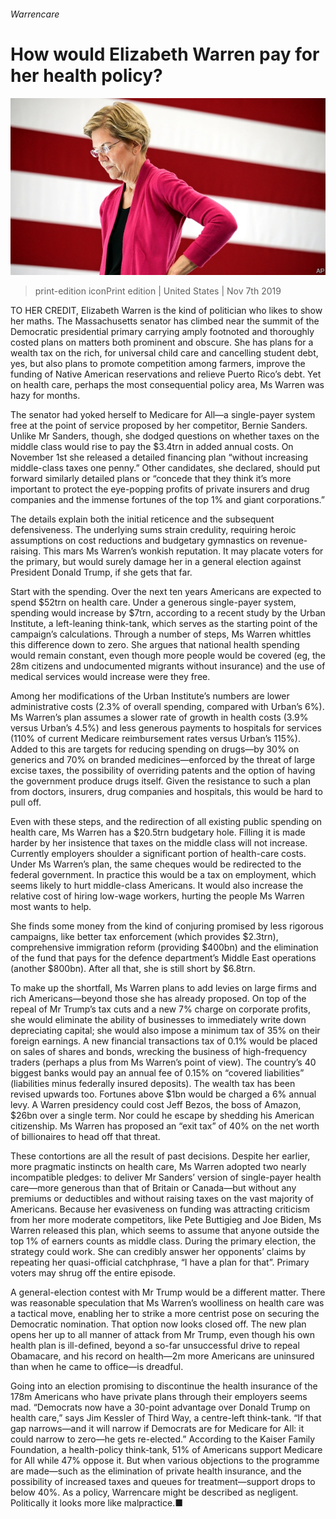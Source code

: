 ###### Warrencare

# How would Elizabeth Warren pay for her health policy? 

![image](images/20191109_usp003.jpg) 

> print-edition iconPrint edition | United States | Nov 7th 2019 

TO HER CREDIT, Elizabeth Warren is the kind of politician who likes to show her maths. The Massachusetts senator has climbed near the summit of the Democratic presidential primary carrying amply footnoted and thoroughly costed plans on matters both prominent and obscure. She has plans for a wealth tax on the rich, for universal child care and cancelling student debt, yes, but also plans to promote competition among farmers, improve the funding of Native American reservations and relieve Puerto Rico’s debt. Yet on health care, perhaps the most consequential policy area, Ms Warren was hazy for months. 

The senator had yoked herself to Medicare for All—a single-payer system free at the point of service proposed by her competitor, Bernie Sanders. Unlike Mr Sanders, though, she dodged questions on whether taxes on the middle class would rise to pay the $3.4trn in added annual costs. On November 1st she released a detailed financing plan “without increasing middle-class taxes one penny.” Other candidates, she declared, should put forward similarly detailed plans or “concede that they think it’s more important to protect the eye-popping profits of private insurers and drug companies and the immense fortunes of the top 1% and giant corporations.” 

The details explain both the initial reticence and the subsequent defensiveness. The underlying sums strain credulity, requiring heroic assumptions on cost reductions and budgetary gymnastics on revenue-raising. This mars Ms Warren’s wonkish reputation. It may placate voters for the primary, but would surely damage her in a general election against President Donald Trump, if she gets that far. 

Start with the spending. Over the next ten years Americans are expected to spend $52trn on health care. Under a generous single-payer system, spending would increase by $7trn, according to a recent study by the Urban Institute, a left-leaning think-tank, which serves as the starting point of the campaign’s calculations. Through a number of steps, Ms Warren whittles this difference down to zero. She argues that national health spending would remain constant, even though more people would be covered (eg, the 28m citizens and undocumented migrants without insurance) and the use of medical services would increase were they free. 

Among her modifications of the Urban Institute’s numbers are lower administrative costs (2.3% of overall spending, compared with Urban’s 6%). Ms Warren’s plan assumes a slower rate of growth in health costs (3.9% versus Urban’s 4.5%) and less generous payments to hospitals for services (110% of current Medicare reimbursement rates versus Urban’s 115%). Added to this are targets for reducing spending on drugs—by 30% on generics and 70% on branded medicines—enforced by the threat of large excise taxes, the possibility of overriding patents and the option of having the government produce drugs itself. Given the resistance to such a plan from doctors, insurers, drug companies and hospitals, this would be hard to pull off. 

Even with these steps, and the redirection of all existing public spending on health care, Ms Warren has a $20.5trn budgetary hole. Filling it is made harder by her insistence that taxes on the middle class will not increase. Currently employers shoulder a significant portion of health-care costs. Under Ms Warren’s plan, the same cheques would be redirected to the federal government. In practice this would be a tax on employment, which seems likely to hurt middle-class Americans. It would also increase the relative cost of hiring low-wage workers, hurting the people Ms Warren most wants to help. 

She finds some money from the kind of conjuring promised by less rigorous campaigns, like better tax enforcement (which provides $2.3trn), comprehensive immigration reform (providing $400bn) and the elimination of the fund that pays for the defence department’s Middle East operations (another $800bn). After all that, she is still short by $6.8trn. 

To make up the shortfall, Ms Warren plans to add levies on large firms and rich Americans—beyond those she has already proposed. On top of the repeal of Mr Trump’s tax cuts and a new 7% charge on corporate profits, she would eliminate the ability of businesses to immediately write down depreciating capital; she would also impose a minimum tax of 35% on their foreign earnings. A new financial transactions tax of 0.1% would be placed on sales of shares and bonds, wrecking the business of high-frequency traders (perhaps a plus from Ms Warren’s point of view). The country’s 40 biggest banks would pay an annual fee of 0.15% on “covered liabilities” (liabilities minus federally insured deposits). The wealth tax has been revised upwards too. Fortunes above $1bn would be charged a 6% annual levy. A Warren presidency could cost Jeff Bezos, the boss of Amazon, $26bn over a single term. Nor could he escape by shedding his American citizenship. Ms Warren has proposed an “exit tax” of 40% on the net worth of billionaires to head off that threat. 

These contortions are all the result of past decisions. Despite her earlier, more pragmatic instincts on health care, Ms Warren adopted two nearly incompatible pledges: to deliver Mr Sanders’ version of single-payer health care—more generous than that of Britain or Canada—but without any premiums or deductibles and without raising taxes on the vast majority of Americans. Because her evasiveness on funding was attracting criticism from her more moderate competitors, like Pete Buttigieg and Joe Biden, Ms Warren released this plan, which seems to assume that anyone outside the top 1% of earners counts as middle class. During the primary election, the strategy could work. She can credibly answer her opponents’ claims by repeating her quasi-official catchphrase, “I have a plan for that”. Primary voters may shrug off the entire episode. 

A general-election contest with Mr Trump would be a different matter. There was reasonable speculation that Ms Warren’s woolliness on health care was a tactical move, enabling her to strike a more centrist pose on securing the Democratic nomination. That option now looks closed off. The new plan opens her up to all manner of attack from Mr Trump, even though his own health plan is ill-defined, beyond a so-far unsuccessful drive to repeal Obamacare, and his record on health—2m more Americans are uninsured than when he came to office—is dreadful. 

Going into an election promising to discontinue the health insurance of the 178m Americans who have private plans through their employers seems mad. “Democrats now have a 30-point advantage over Donald Trump on health care,” says Jim Kessler of Third Way, a centre-left think-tank. “If that gap narrows—and it will narrow if Democrats are for Medicare for All: it could narrow to zero—he gets re-elected.” According to the Kaiser Family Foundation, a health-policy think-tank, 51% of Americans support Medicare for All while 47% oppose it. But when various objections to the programme are made—such as the elimination of private health insurance, and the possibility of increased taxes and queues for treatment—support drops to below 40%. As a policy, Warrencare might be described as negligent. Politically it looks more like malpractice.■ 

